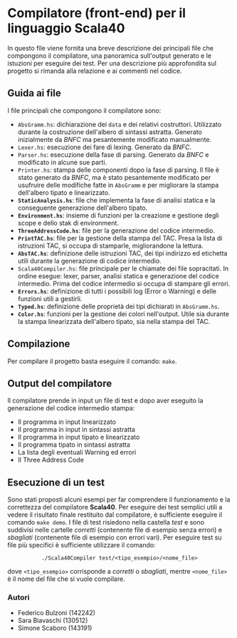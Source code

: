# Compilatore (front-end) per il linguaggio Scala40
In questo file viene fornita una breve descrizione dei principali file che compongono il compilatore, una panoramica sull'output generato e le istuzioni per eseguire dei test. 
Per una descrizione più approfondita sul progetto si rimanda alla relazione e ai commenti nel codice.

## Guida ai file
I file principali che compongono il compilatore sono:
* ```AbsGramm.hs```: dichiarazione dei ```data``` e dei relativi costruttori. Utilizzato durante la costruzione dell'albero di sintassi astratta. Generato inizialmente da *BNFC* ma pesantemente modificato manualmente.
* ```Lexer.hs```: esecuzione dei fare di lexing. Generato da *BNFC*.
* ```Parser.hs```: esecuzione della fase di parsing. Generato da *BNFC* e modificato in alcune sue parti.
* ```Printer.hs```: stampa delle componenti dopo la fase di parsing. Il file è stato generato da *BNFC*, ma è stato pesantemente modificato per usufruire delle modifiche fatte in ```AbsGramm``` e per migliorare la stampa dell'albero tipato e linearizzato.
* **```StaticAnalysis.hs```**: file che implementa la fase di analisi statica e la conseguente generazione dell'albero tipato.
* **```Environment.hs```**: insieme di funzioni per la creazione e gestione degli scope e dello stak di environment.
* **```ThreeAddressCode.hs```**: file per la generazione del codice intermedio.
* **```PrintTAC.hs```**: file per la gestione della stampa del TAC. Presa la lista di istruzioni TAC, si occupa di stamparle, migliorandone la lettura.
* **```AbsTAC.hs```**: definizione delle istruzioni TAC, dei tipi indirizzo ed etichetta utili durante la generazione di codice intermedio.
* ```Scala40Compiler.hs```: file principale per le chiamate dei file sopracitati. In ordine esegue: lexer, parser, analisi statica e generazione del codice intermedio. Prima del codice intermedio si occupa di stampare gli errori.
* **```Errors.hs```**: definizione di tutti i possibili log (Error o Warning) e delle funzioni utili a gestirli.
* **```Typed.hs```**: definizione delle proprietà dei tipi dichiarati in ```AbsGramm.hs```.
* **```Color.hs```**: funzioni per la gestione dei colori nell'output. Utile sia durante la stampa linearizzata dell'albero tipato, sia nella stampa del TAC.
## Compilazione
Per compilare il progetto basta eseguire il comando: ```make```.

## Output del compilatore
Il compilatore prende in input un file di test e dopo aver eseguito la generazione del codice intermedio stampa:
* Il programma in input linearizzato
* Il programma in input in sintassi astratta
* Il programma in input tipato e linearizzato
* Il programma tipato in sintassi astratta
* La lista degli eventuali Warning ed errori
* Il Three Address Code

## Esecuzione di un test
Sono stati proposti alcuni esempi per far comprendere il funzionamento e la correttezza del compilatore **Scala40**.
Per eseguire dei test semplici utili a vedere il risultato finale restituito dal compilatore, è sufficiente eseguire il comando ```make demo```.
I file di test risiedono nella castella *test* e sono suddivisi nelle cartelle *corretti* (contenente file di esempio senza errori) e *sbagliati* (contenente file di esempio con errori vari).
Per eseguire test su file più specifici è sufficiente utilizzare il comando: 
<center>

```./Scala40Compiler test/<tipo_esempio>/<nome_file>```
</center>

dove ```<tipo_esempio>``` corrisponde a *corretti* o *sbagliati*, mentre ```<nome_file>``` è il nome del file che si vuole compilare.

### Autori
* Federico Bulzoni (142242)
* Sara Biavaschi (130512)
* Simone Scaboro (143191)
